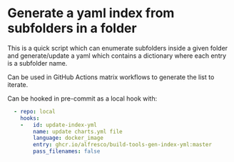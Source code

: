 # Generate a yaml index from subfolders in a folder

This is a quick script which can enumerate subfolders inside a given folder and
generate/update a yaml which contains a dictionary where each entry is a subfolder name.

Can be used in GitHub Actions matrix workflows to generate the list to iterate.

Can be hooked in pre-commit as a local hook with:

```yaml
  - repo: local
    hooks:
    -   id: update-index-yml
        name: update charts.yml file
        language: docker_image
        entry: ghcr.io/alfresco/build-tools-gen-index-yml:master
        pass_filenames: false
```
